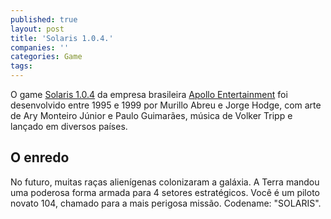 ```yaml
---
published: true
layout: post
title: 'Solaris 1.0.4.'
companies: ''
categories: Game
tags: 
---
```

O game <a href="http://www.apolloplanet.com/en/games_solaris_scr.htm" target="_blank">Solaris 1.0.4</a>
 da empresa brasileira <a href="http://www.apolloplanet.com/" target="_blank">Apollo Entertainment</a>
 foi desenvolvido entre 1995 e 1999 por Murillo Abreu e Jorge Hodge, com arte de Ary Monteiro Júnior e Paulo Guimarães, música de Volker Tripp e lançado em diversos países.







## O enredo
No futuro, muitas raças alienígenas colonizaram a galáxia. A Terra mandou uma poderosa forma armada para 4 setores estratégicos. Você é um piloto novato 104, chamado para a mais perigosa missão. Codename: "SOLARIS".





